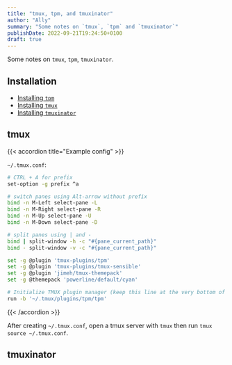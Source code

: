 ```yaml
---
title: "tmux, tpm, and tmuxinator"
author: "Ally"
summary: "Some notes on `tmux`, `tpm` and `tmuxinator`"
publishDate: 2022-09-21T19:24:50+0100
draft: true
---
```


Some notes on `tmux`, `tpm`, `tmuxinator`.

## Installation

* [Installing `tpm`](https://github.com/tmux-plugins/tpm#installation)
* [Installing `tmux`](https://github.com/tmux/tmux/wiki/Installing)
* [Installing `tmuxinator`](https://github.com/tmuxinator/tmuxinator#installation)

## tmux

{{< accordion title="Example config" >}}

`~/.tmux.conf`:

```bash
# CTRL + A for prefix
set-option -g prefix ^a

# switch panes using Alt-arrow without prefix
bind -n M-Left select-pane -L
bind -n M-Right select-pane -R
bind -n M-Up select-pane -U
bind -n M-Down select-pane -D

# split panes using | and -
bind | split-window -h -c "#{pane_current_path}"
bind - split-window -v -c "#{pane_current_path}"

set -g @plugin 'tmux-plugins/tpm'
set -g @plugin 'tmux-plugins/tmux-sensible'
set -g @plugin 'jimeh/tmux-themepack'
set -g @themepack 'powerline/default/cyan'

# Initialize TMUX plugin manager (keep this line at the very bottom of tmux.conf)
run -b '~/.tmux/plugins/tpm/tpm'
```
{{< /accordion >}}

After creating `~/.tmux.conf`, open a tmux server with `tmux` then run `tmux source ~/.tmux.conf`.

## tmuxinator
